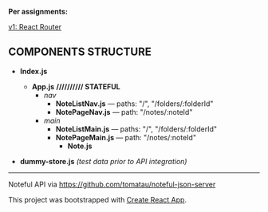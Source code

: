 **Per assignments:** 

[v1: React Router](https://courses.thinkful.com/react-v1/checkpoint/14#assignment)

## COMPONENTS STRUCTURE

* **Index.js** 
  * **App.js** **////////// STATEFUL**
    * _nav_
      * **NoteListNav.js** — paths: "/", "/folders/:folderId"
      * **NotePageNav.js** — path: "/notes/:noteId"
    * _main_ 
      * **NoteListMain.js** — paths: "/", "/folders/:folderId"
      * **NotePageMain.js** — path: "/notes/:noteId"
        * **Note.js**
        
* **dummy-store.js** _(test data prior to API integration)_



<hr />

Noteful API via https://github.com/tomatau/noteful-json-server


This project was bootstrapped with [Create React App](https://github.com/facebook/create-react-app).

